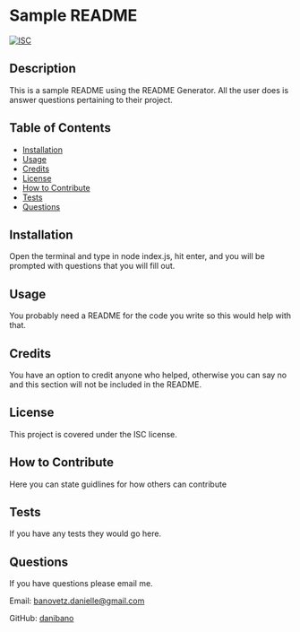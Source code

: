 
  # Sample README
  [![ISC](https://img.shields.io/badge/license-ISC-blue)](https://spdx.org/licenses/ISC.html)

  ## Description
  This is a sample README using the README Generator. All the user does is answer questions pertaining to their project. 

  ## Table of Contents
  - [Installation](#installation)
  - [Usage](#usage)
  - [Credits](#credits)
  - [License](#license)
  - [How to Contribute](#how-to-contribute)
  - [Tests](#test)
  - [Questions](#questions)

  ## Installation
  Open the terminal and type in node index.js, hit enter, and you will be prompted with questions that you will fill out.

  ## Usage
  You probably need a README for the code you write so this would help with that.
  ## Credits 
 You have an option to credit anyone who helped, otherwise you can say no and this section will not be included in the README.

  ## License 
 This project is covered under the ISC license.

  ## How to Contribute
  Here you can state guidlines for how others can contribute

  ## Tests
  If you have any tests they would go here.

  ## Questions
  If you have questions please email me.

  Email: banovetz.danielle@gmail.com

  GitHub: [danibano](https://github.com/danibano)

